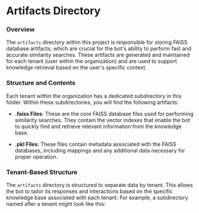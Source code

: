 # Artifacts Directory

### Overview

The `artifacts` directory within this project is responsible for storing FAISS database artifacts, which are crucial for the bot's ability to perform fast and accurate similarity searches. These artifacts are generated and maintained for each tenant (user within the organization) and are used to support knowledge retrieval based on the user's specific context.

### Structure and Contents

Each tenant within the organization has a dedicated subdirectory in this folder. Within these subdirectories, you will find the following artifacts:

- **.faiss Files**: These are the core FAISS database files used for performing similarity searches. They contain the vector indexes that enable the bot to quickly find and retrieve relevant information from the knowledge base.

- **.pkl Files**: These files contain metadata associated with the FAISS databases, including mappings and any additional data necessary for proper operation.

### Tenant-Based Structure

The `artifacts` directory is structured to separate data by tenant. This allows the bot to tailor its responses and interactions based on the specific knowledge base associated with each tenant. For example, a subdirectory named after a tenant might look like this:

